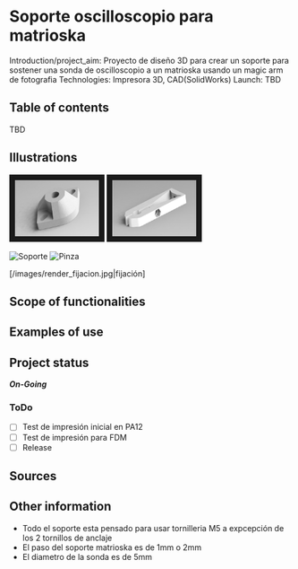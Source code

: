 
# **Soporte oscilloscopio para matrioska**
Introduction/project_aim: Proyecto de diseño 3D para crear un soporte para sostener una sonda de oscilloscopio a un matrioska usando un magic arm de fotografia
Technologies: Impresora 3D, CAD(SolidWorks)
Launch: TBD

## Table of contents
  TBD

## Illustrations
<img src="/images/render_fijacion.JPG" width="150" height="100" border="10"/>
<img src="/images/render_pinza.JPG" width="150" height="100" border="10"/>

![Soporte](/herranz/matrioska_soporte_oscilloscopio/main/images/render_fijacion.JPG?raw=true "Soporte")
![Pinza](/herranz/matrioska_soporte_oscilloscopio/main/images/render_pinza.JPG?raw=true "Soporte")

[/images/render_fijacion.jpg|fijación]



## Scope of functionalities
## Examples of use
## Project status
**_On-Going_**
  
### ToDo 
- [ ] Test de impresión inicial en PA12
- [ ] Test de impresión para FDM
- [ ] Release
    
## Sources
## Other information

- Todo el soporte esta pensado para usar tornilleria M5 a expcepción de los 2 tornillos de anclaje 
- El paso del soporte matrioska es de 1mm o 2mm
- El diametro de la sonda es de 5mm







[//]: # ( Test Comentario)
